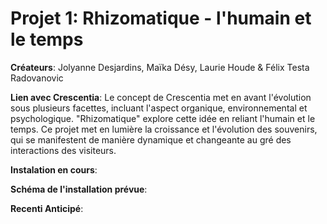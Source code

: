 # Projet 1: Rhizomatique - l'humain et le temps

 **Créateurs**: Jolyanne Desjardins, Maïka Désy, Laurie Houde & Félix Testa Radovanovic <br>
 
 **Lien avec Crescentia**: Le concept de Crescentia met en avant l'évolution sous plusieurs facettes, incluant l'aspect organique,  environnemental et psychologique. "Rhizomatique" explore cette idée en reliant l'humain et le temps. Ce projet met en lumière la croissance et l'évolution des souvenirs, qui se manifestent de manière dynamique et changeante au gré des interactions des visiteurs.<br>
 
  **Instalation en cours**:<br>
  
 **Schéma de l'installation prévue**:<br>
 
 **Recenti Anticipé**:<br>
 

